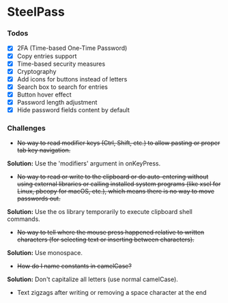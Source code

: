 # SteelPass

### Todos
- [x] 2FA (Time-based One-Time Password)
- [x] Copy entries support
- [x] Time-based security measures
- [x] Cryptography
- [x] Add icons for buttons instead of letters
- [x] Search box to search for entries
- [x] Button hover effect
- [x] Password length adjustment
- [x] Hide password fields content by default

### Challenges
- ~~No way to read modifier keys (Ctrl, Shift, etc.) to allow pasting or proper tab key navigation.~~

**Solution:** Use the 'modifiers' argument in onKeyPress.

- ~~No way to read or write to the clipboard or do auto-entering without using external libraries or calling installed system programs (like xsel for Linux, pbcopy for macOS, etc.), which means there is no way to move passwords out.~~

**Solution:** Use the os library temporarily to execute clipboard shell commands.

- ~~No way to tell where the mouse press happened relative to written characters (for selecting text or inserting between characters).~~

**Solution:** Use monospace.

- ~~How do I name constants in camelCase?~~

**Solution:** Don't capitalize all letters (use normal camelCase).

- Text zigzags after writing or removing a space character at the end